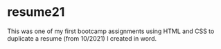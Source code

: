 # resume21
This was one of my first bootcamp assignments using HTML and CSS to duplicate a resume (from 10/2021) I created in word. 
